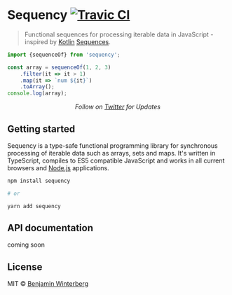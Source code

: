 # Sequency [![Travic CI](https://travis-ci.org/winterbe/sequency.svg?branch=master)](https://travis-ci.org/winterbe/sequency)

> Functional sequences for processing iterable data in JavaScript - inspired by [Kotlin](https://kotlinlang.org/) [Sequences](https://kotlinlang.org/api/latest/jvm/stdlib/kotlin.sequences/-sequence/).

```js
import {sequenceOf} from 'sequency';

const array = sequenceOf(1, 2, 3)
    .filter(it => it > 1)
    .map(it => `num ${it}`)
    .toArray();
console.log(array); 
```

<p align="center">
   <i>Follow on <a href="https://twitter.com/winterbe_">Twitter</a> for Updates</i>
</p>

## Getting started

Sequency is a type-safe functional programming library for synchronous processing of iterable data such as arrays, sets and maps. It's written in TypeScript, compiles to ES5 compatible JavaScript and works in all current browsers and [Node.js](http://nodejs.org/) applications.

```bash
npm install sequency

# or

yarn add sequency
```

## API documentation

coming soon

## License

MIT © [Benjamin Winterberg](https://twitter.com/winterbe_)

